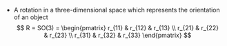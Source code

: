 - A rotation in a three-dimensional space which represents the orientation of an object
$$
R = SO(3) = \begin{pmatrix} 
r_{11} & r_{12} & r_{13} \\
r_{21} & r_{22} & r_{23} \\
r_{31} & r_{32} & r_{33}
\end{pmatrix}
$$
